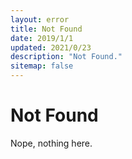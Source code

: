 ```yaml
---
layout: error
title: Not Found
date: 2019/1/1
updated: 2021/0/23
description: "Not Found."
sitemap: false
---
```


# Not Found

Nope, nothing here.
